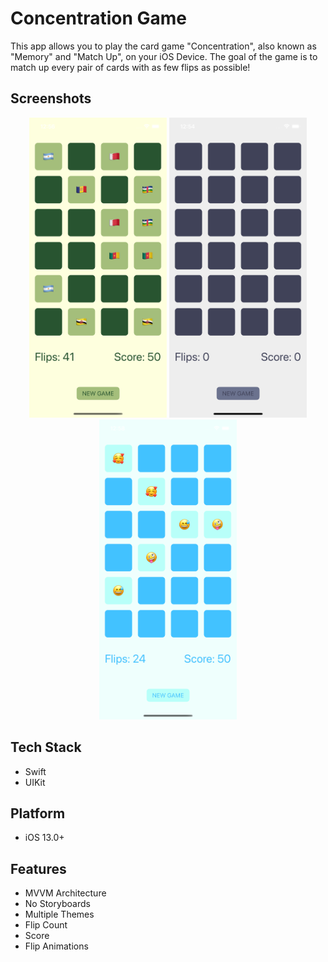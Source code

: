 # Concentration Game

This app allows you to play the card game "Concentration", also known as "Memory" and "Match Up", on your iOS Device. The goal of the game is to match up every pair of cards with as few flips as possible!

## Screenshots

<p align="center">
    <img alt="Screenshot" src="https://github.com/joafc96/concentration-game/blob/main/ConcentrationGame/Screenshots/earth_theme_screenshot.png" width="220" height="480">
    <img alt="Screenshot" src="https://github.com/joafc96/concentration-game/blob/main/ConcentrationGame/Screenshots/nebula_theme_screenshot.png" width="220" height="480">
    <img alt="Screenshot" src="https://github.com/joafc96/concentration-game/blob/main/ConcentrationGame/Screenshots/neptune_theme_screenshot.png" width="220" height="480">
</p>

## Tech Stack
* Swift
* UIKit

## Platform
* iOS 13.0+

## Features
* MVVM Architecture
* No Storyboards
* Multiple Themes
* Flip Count
* Score
* Flip Animations